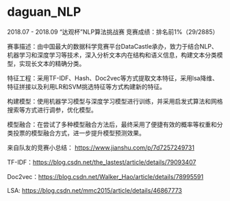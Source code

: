 # daguan_NLP
2018.07 - 2018.09   “达观杯”NLP算法挑战赛   竞赛成绩：排名前1%（29/2885）

赛事描述：由中国最大的数据科学竞赛平台DataCastle承办，致力于结合NLP、机器学习和深度学习等技术，深入分析文本内在结构和语义信息，构建文本分类模型，实现长文本的精确分类。

特征工程：采用TF-IDF、Hash、Doc2vec等方式提取文本特征，采用lsa降维、特征拼接以及利用LR和SVM挑选特征等方式构建新的特征。

构建模型：使用机器学习模型与深度学习模型进行训练，并采用启发式算法和网格搜索等方式进行调参，优化模型。

模型融合：在尝试了多种模型融合方法后，最终采用了便捷有效的概率等权重和分类投票的模型融合方式，进一步提升模型预测效果。


来自队友的竞赛小总结： https://www.jianshu.com/p/7d7257249731

TF-IDF：https://blog.csdn.net/the_lastest/article/details/79093407

Doc2vec：https://blog.csdn.net/Walker_Hao/article/details/78995591

LSA: https://blog.csdn.net/mmc2015/article/details/46867773
